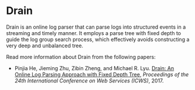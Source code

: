 # Drain

Drain is an online log parser that can parse logs into structured events in a streaming and timely manner. It employs
a parse tree with fixed depth to guide the log group search process, which effectively avoids constructing a very deep and unbalanced tree. 

Read more information about Drain from the following papers:

+ Pinjia He, Jieming Zhu, Zibin Zheng, and Michael R. Lyu. [Drain: An Online Log Parsing Approach with Fixed Depth Tree](http://jiemingzhu.github.io/pub/pjhe_icws2017.pdf), *Proceedings of the 24th International Conference on Web Services (ICWS)*, 2017.


